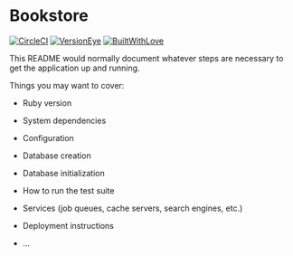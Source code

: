 # Bookstore

[![CircleCI](https://circleci.com/gh/Dimetriu/Bookstore-econnerce.svg?style=svg)](https://circleci.com/gh/Dimetriu/Bookstore-econnerce)
[![VersionEye](https://img.shields.io/versioneye/d/ruby/rails.svg)](https://github.com/Dimetriu/bookstore-rg/network/dependencies)
[![BuiltWithLove](https://img.shields.io/badge/built%20with-love-orange.svg)](https://github.com/Dimetriu/bookstore-rg)

This README would normally document whatever steps are necessary to get the
application up and running.

Things you may want to cover:

* Ruby version

* System dependencies

* Configuration

* Database creation

* Database initialization

* How to run the test suite

* Services (job queues, cache servers, search engines, etc.)

* Deployment instructions

* ...
